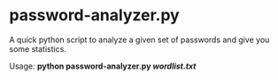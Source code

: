 # password-analyzer.py
A quick python script to analyze a given set of passwords and give you some statistics.

Usage:
**python password-analyzer.py _wordlist.txt_**
